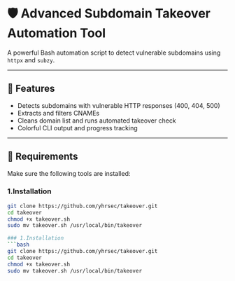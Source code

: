 # 🛡️ Advanced Subdomain Takeover Automation Tool

A powerful Bash automation script to detect vulnerable subdomains using `httpx` and `subzy`.

---

## 🚀 Features

- Detects subdomains with vulnerable HTTP responses (400, 404, 500)
- Extracts and filters CNAMEs
- Cleans domain list and runs automated takeover check
- Colorful CLI output and progress tracking

---

## 🔧 Requirements

Make sure the following tools are installed:

### 1.Installation
```bash
git clone https://github.com/yhrsec/takeover.git
cd takeover
chmod +x takeover.sh
sudo mv takeover.sh /usr/local/bin/takeover

### 1.Installation
```bash
git clone https://github.com/yhrsec/takeover.git
cd takeover
chmod +x takeover.sh
sudo mv takeover.sh /usr/local/bin/takeover
